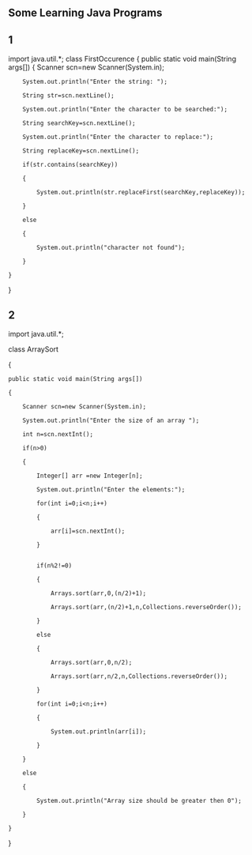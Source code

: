 ## Some Learning Java Programs 

## 1 

import java.util.*;
class FirstOccurence
{
    public static void main(String args[])
    {
        Scanner  scn=new Scanner(System.in);
        
        System.out.println("Enter the string: ");
        
        String str=scn.nextLine();
        
        System.out.println("Enter the character to be searched:");
        
        String searchKey=scn.nextLine();
        
        System.out.println("Enter the character to replace:");
        
        String replaceKey=scn.nextLine();
        
        if(str.contains(searchKey))
        
        {
        
            System.out.println(str.replaceFirst(searchKey,replaceKey));
            
        }
        
        else
        
        {
        
            System.out.println("character not found");
            
        }
        
    }
    
}


## 2

import java.util.*;

class ArraySort

{

    public static void main(String args[])
    
    {
    
        Scanner scn=new Scanner(System.in);
        
        System.out.println("Enter the size of an array ");
        
        int n=scn.nextInt();
        
        if(n>0)
        
        {
        
            Integer[] arr =new Integer[n];
            
            System.out.println("Enter the elements:");
            
            for(int i=0;i<n;i++)
            
            {
            
                arr[i]=scn.nextInt();
                
            }
            
            
            if(n%2!=0)
            
            {
            
                Arrays.sort(arr,0,(n/2)+1);
                
                Arrays.sort(arr,(n/2)+1,n,Collections.reverseOrder());
                
            }
            
            else
            
            {
            
                Arrays.sort(arr,0,n/2);
                
                Arrays.sort(arr,n/2,n,Collections.reverseOrder());
                
            }
            
            for(int i=0;i<n;i++)
            
            {
            
                System.out.println(arr[i]);
                
            }
            
        }
        
        else
        
        {
        
            System.out.println("Array size should be greater then 0");
            
        }
        
    }
    
}

